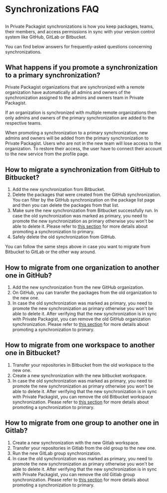 # Synchronizations FAQ
##

In Private Packagist synchronizations is how you keep packages, teams, their members, and access permissions in sync with your version control system like GitHub, GitLab or Bitbucket.

You can find below answers for frequently-asked questions concerning synchronizations.

## What happens if you promote a synchronization to a primary synchronization?

Private Packagist organizations that are synchronized with a remote organization have automatically all admins and owners of the synchronization assigned to the admins and owners team in Private Packagist.

If an organization is synchronized with multiple remote organizations then only admins and owners of the primary synchronization are added to the respective teams.

When promoting a synchronization to a primary synchronization, new admins and owners will be added from the primary synchronization to Private Packagist.
Users who are not in the new team will lose access to the organization. To restore their access, the user have to connect their account to the new service from the profile page.

## How to migrate a synchronization from GitHub to Bitbucket?

1. Add the new synchronization from Bitbucket.
2. Delete the packages that were created from the GitHub synchronization. You can filter by the GitHub synchronization on the package list page and then you can delete the packages from that list.
3. Make sure the new synchronization from Bitbucket successfully run. In case the old synchronization was marked as primary, you need to promote the new synchronization as primary otherwise you won't be able to delete it. Please refer to [this section](#what-happens-if-you-promote-a-synchronization-to-a-primary-synchronization) for more details about promoting a synchronization to primary.
4. Safely delete the old synchronization from GitHub.

You can follow the same steps above in case you want to migrate from Bitbucket to GitLab or the other way around.

## How to migrate from one organization to another one in GitHub?

1. Add the new synchronization from the new GitHub organization.
2. On GitHub, you can transfer the packages from the old organization to the new one.
3. In case the old synchronization was marked as primary, you need to promote the new synchronization as primary otherwise you won't be able to delete it. After verifying that the new synchronization is in sync with Private Packagist, you can remove the old GitHub organization synchronization. Please refer to [this section](#what-happens-if-you-promote-a-synchronization-to-a-primary-synchronization) for more details about promoting a synchronization to primary.

## How to migrate from one workspace to another one in Bitbucket?

1. Transfer your repositories in Bitbucket from the old workspace to the new one.
2. Create a new synchronization with the new bitbucket workspace.
3. In case the old synchronization was marked as primary, you need to promote the new synchronization as primary otherwise you won't be able to delete it. After verifying that the new synchronization is in sync with Private Packagist, you can remove the old Bitbucket workspace synchronization. Please refer to [this section](#what-happens-if-you-promote-a-synchronization-to-a-primary-synchronization) for more details about promoting a synchronization to primary.

## How to migrate from one group to another one in Gitlab?

1. Create a new synchronization with the new Gitlab workspace.
2. Transfer your repositories in Gitlab from the old group to the new one.
3. Run the new GitLab group synchronization.
4. In case the old synchronization was marked as primary, you need to promote the new synchronization as primary otherwise you won't be able to delete it. After verifying that the new synchronization is in sync with Private Packagist, you can remove the old Gitlab group synchronization. Please refer to [this section](#what-happens-if-you-promote-a-synchronization-to-a-primary-synchronization) for more details about promoting a synchronization to primary.
